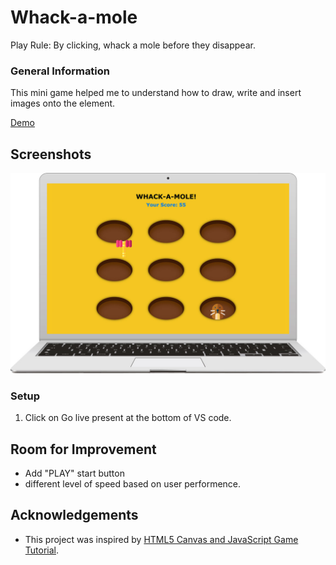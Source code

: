 # Whack-a-mole

Play Rule: By clicking, whack a mole before they disappear.

### General Information

This mini game helped me to understand how to draw, write and insert images onto the <canvas> element.

[Demo](https://clairemolegame.netlify.app/)

## Screenshots

![ScreenShot](./image/moleGame.jpg)

### Setup

1. Click on Go live present at the bottom of VS code.

## Room for Improvement

- Add "PLAY" start button
- different level of speed based on user performence.

## Acknowledgements

- This project was inspired by [HTML5 Canvas and JavaScript Game Tutorial](https://youtu.be/eI9idPTT0c4).
